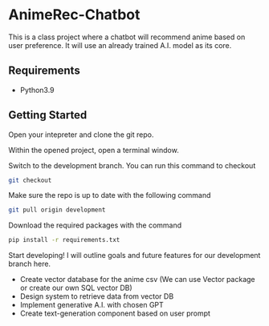 # AnimeRec-Chatbot
This is a class project where a chatbot will recommend anime based on user preference. It will use an already trained A.I. model as its core.

## Requirements
- Python3.9


## Getting Started

Open your intepreter and clone the git repo.<br>

Within the opened project, open a terminal window.<br>

Switch to the development branch. You can run this command to checkout
```bash
git checkout 
```

Make sure the repo is up to date with the following command
```bash
git pull origin development
```

Download the required packages with the command
```bash
pip install -r requirements.txt
```

Start developing! I will outline goals and future features for our development branch here.
- Create vector database for the anime csv (We can use Vector package or create our own SQL vector DB)
- Design system to retrieve data from vector DB
- Implement generative A.I. with chosen GPT
- Create text-generation component based on user prompt